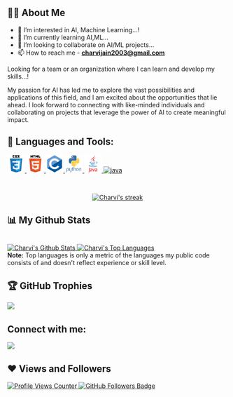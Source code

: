## 🙋‍♂️ About Me

- 👀 I’m interested in AI, Machine Learning...!
- 🌱 I’m currently learning AI,ML...
- 💞️ I’m looking to collaborate on AI/ML projects...
- 📫 How to reach me - **charvijain2003@gmail.com**
 

Looking for a team or an organization where I can learn and develop my skills...! 

My passion for AI has led me to explore the vast possibilities and applications of this field, and I am excited about the opportunities that lie ahead. I look forward to connecting with like-minded individuals and collaborating on projects that leverage the power of AI to create meaningful impact.
 


## 🚀 Languages and Tools:

<p align="left"> 
  <a href="https://www.w3schools.com/css/" target="_blank">
    <img src="https://raw.githubusercontent.com/devicons/devicon/master/icons/css3/css3-original-wordmark.svg" alt="css3" width="40" height="40"/>
  </a>
  <a href="https://www.w3.org/html/" target="_blank">
    <img src="https://raw.githubusercontent.com/devicons/devicon/master/icons/html5/html5-original-wordmark.svg" alt="html5" width="40" height="40"/>
  </a>
  <a href="https://www.w3schools.com/c/" target="_blank">
    <img src="https://raw.githubusercontent.com/devicons/devicon/master/icons/c/c-original.svg" alt="c" width="40" height="40"/>
  </a>
  <a href="https://www.w3schools.com/python/" target="_blank">
    <img src="https://raw.githubusercontent.com/devicons/devicon/master/icons/python/python-original-wordmark.svg" alt="python" width="40" height="40"/>
  </a>
  <a href="https://www.w3schools.com/java/" target="_blank">
    <img src="https://raw.githubusercontent.com/devicons/devicon/master/icons/java/java-original-wordmark.svg" alt="java" width="40" height="40"/>
  </a>
  <a href="https://www.w3schools.com/cpp/" target="_blank">
    <img src="https://devicons.railway.app/i/cplusplus.png" alt="java" width="40" height="40"/>
  </a>
</p>
<br/>
<p align="center">
  <a href="https://github.com/charvijain12/github-readme-streak-stats">
    <img title="🔥 Get streak stats for your profile at git.io/streak-stats" alt="Charvi's streak" src="https://github-readme-streak-stats.herokuapp.com/?user=charvijain12&theme=black-ice&hide_border=true&stroke=0000&background=060A0CD0"/>
  </a>
</p>




## 📊 My Github Stats

<br/>
<a href="https://github.com/charvijain12/github-readme-stats">
  <img alt="Charvi's Github Stats" src="https://github-readme-stats.vercel.app/api?username=charvijain12&show_icons=true&count_private=true&theme=react&hide_border=true&bg_color=0D1117">
  <img alt="Charvi's Top Languages" src="https://github-readme-stats.vercel.app/api/top-langs/?username=charvijain12&langs_count=8&count_private=true&layout=compact&theme=react&hide_border=true&bg_color=0D1117">
</a>
<br/>
<b>Note:</b> Top languages is only a metric of the languages my public code consists of and doesn't reflect experience or skill level.
<br/>


## 🏆 GitHub Trophies

![](https://github-profile-trophy.vercel.app/?username=charvijain12&margin-w=8&margin-h=4&theme=onedark)



## Connect with me:

<p align="left">
  <a href="https://www.linkedin.com/in/-charvi-jain-/"><img src="https://img.icons8.com/fluent/48/000000/linkedin.png"/></a>
</p>



## ❤ Views and Followers

<a href="https://github.com/Meghna-DAS/github-profile-views-counter">
    <img src="https://komarev.com/ghpvc/?username=charvijain12" alt="Profile Views Counter">
</a>
<a href="https://github.com/charvijain12?tab=followers">
    <img src="https://img.shields.io/github/followers/charvijain12?label=Followers&style=social" alt="GitHub Followers Badge">
</a>
